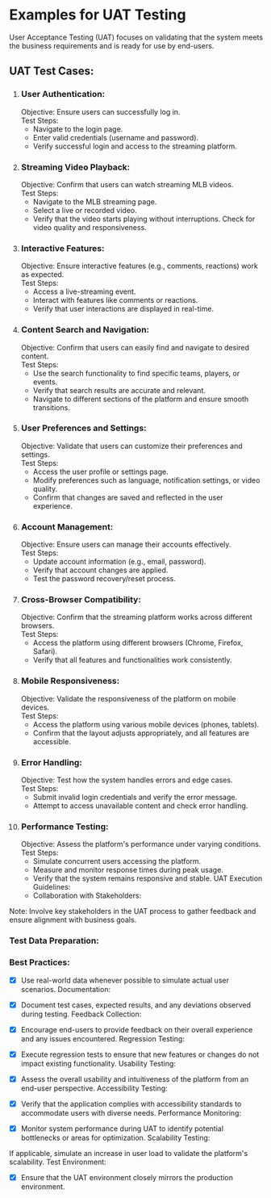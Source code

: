 # Examples for UAT Testing 

User Acceptance Testing (UAT) focuses on validating that the system meets the business requirements and is ready for use by end-users.

## UAT Test Cases:
1. ### User Authentication:
   Objective: Ensure users can successfully log in.
   <br>Test Steps:
   - Navigate to the login page.
   - Enter valid credentials (username and password).
   - Verify successful login and access to the streaming platform.
2. ### Streaming Video Playback:
   Objective: Confirm that users can watch streaming MLB videos.
   <br>Test Steps:
   - Navigate to the MLB streaming page.
   - Select a live or recorded video.
   - Verify that the video starts playing without interruptions.
   Check for video quality and responsiveness.
3. ### Interactive Features:
   Objective: Ensure interactive features (e.g., comments, reactions) work as expected.
   <br>Test Steps:
   - Access a live-streaming event.
   - Interact with features like comments or reactions.
   - Verify that user interactions are displayed in real-time.
4. ### Content Search and Navigation:
   Objective: Confirm that users can easily find and navigate to desired content.
   <br>Test Steps:
   - Use the search functionality to find specific teams, players, or events.
   - Verify that search results are accurate and relevant.
   - Navigate to different sections of the platform and ensure smooth transitions.
5. ### User Preferences and Settings:
   Objective: Validate that users can customize their preferences and settings.
   <br>Test Steps:
   - Access the user profile or settings page.
   - Modify preferences such as language, notification settings, or video quality.
   - Confirm that changes are saved and reflected in the user experience.
6. ### Account Management:
   Objective: Ensure users can manage their accounts effectively.
   <br>Test Steps:
   - Update account information (e.g., email, password).
   - Verify that account changes are applied.
   - Test the password recovery/reset process.
7. ### Cross-Browser Compatibility:
   Objective: Confirm that the streaming platform works across different browsers.
   <br>Test Steps:
   - Access the platform using different browsers (Chrome, Firefox, Safari).
   - Verify that all features and functionalities work consistently.
8. ### Mobile Responsiveness:
   Objective: Validate the responsiveness of the platform on mobile devices.
   <br>Test Steps:
   - Access the platform using various mobile devices (phones, tablets).
   - Confirm that the layout adjusts appropriately, and all features are accessible.
9. ### Error Handling:
   Objective: Test how the system handles errors and edge cases.
   <br>Test Steps:
   - Submit invalid login credentials and verify the error message.
   - Attempt to access unavailable content and check error handling.
10. ### Performance Testing:
    Objective: Assess the platform's performance under varying conditions.
    <br>Test Steps:
    - Simulate concurrent users accessing the platform.
    - Measure and monitor response times during peak usage.
    - Verify that the system remains responsive and stable.
    UAT Execution Guidelines:
    - Collaboration with Stakeholders:

Note: Involve key stakeholders in the UAT process to gather feedback and ensure alignment with business goals.

### Test Data Preparation:
### Best Practices:
- [x] Use real-world data whenever possible to simulate actual user scenarios.
Documentation:

- [x] Document test cases, expected results, and any deviations observed during testing.
Feedback Collection:

- [x] Encourage end-users to provide feedback on their overall experience and any issues encountered.
Regression Testing:

- [x] Execute regression tests to ensure that new features or changes do not impact existing functionality.
Usability Testing:

- [x] Assess the overall usability and intuitiveness of the platform from an end-user perspective.
Accessibility Testing:

- [x] Verify that the application complies with accessibility standards to accommodate users with diverse needs.
Performance Monitoring:

- [x] Monitor system performance during UAT to identify potential bottlenecks or areas for optimization.
Scalability Testing:

If applicable, simulate an increase in user load to validate the platform's scalability.
Test Environment:

- [x] Ensure that the UAT environment closely mirrors the production environment.